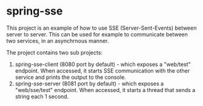 # spring-sse
This project is an example of how to use SSE (Server-Sent-Events) between server to server.
This can be used for example to communicate between two services, in an asynchrnous manner.

The project contains two sub projects:
1. spring-sse-client (8080 port by default) - which exposes a "web/test" endpoint. When accessed, it starts SSE communication with the other service and prints the output to the console. 
2. spring-sse-server (8081 port by default) - which exposes a "web/sse/test" endpoint. When accessed, it starts a thread that sends a string each 1 second.



